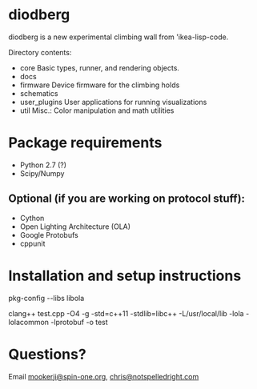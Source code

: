 # diodberg

diodberg is a new experimental climbing wall from 'ikea-lisp-code. 

Directory contents:
* core
  Basic types, runner, and rendering objects.
* docs
* firmware
  Device firmware for the climbing holds
* schematics
* user_plugins
  User applications for running visualizations
* util
  Misc.: Color manipulation and math utilities

# Package requirements
* Python 2.7 (?)
* Scipy/Numpy
## Optional (if you are working on protocol stuff):
* Cython
* Open Lighting Architecture (OLA)
* Google Protobufs
* cppunit

# Installation and setup instructions

  pkg-config --libs libola

  clang++ test.cpp -O4 -g -std=c++11 -stdlib=libc++ -L/usr/local/lib -lola -lolacommon -lprotobuf -o test

# Questions? 

Email <mookerji@spin-one.org>, <chris@notspelledright.com>
